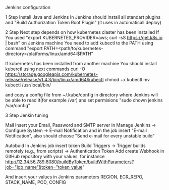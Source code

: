Jenkins configuration

1 Step
Install Java and Jenkins
In Jenkins should install all standart plugins and "Build Authorization Token Root Plugin" (it uses in automaticall deploy)

2 Step
Next step depends on how kubernetes claster has been installed
If You used "export KUBERNETES_PROVIDER=aws; curl -sS https://get.k8s.io | bash" on Jenkins machine
You need to add kubectl to the PATH using command "export PATH=<path/to/kubernetes-directory>/platforms/linux/amd64:$PATH"

If kubernetes has been installed from another machine You should install kuberctl using next commands 
curl -O https://storage.googleapis.com/kubernetes-release/release/v1.4.3/bin/linux/amd64/kubectl
chmod +x kubectl
mv kubectl /usr/local/bin/

and copy a config file from ~/.kube/config in directory where Jenkins will be able to read it(for example /var)
ans set permisions "sudo chown jenkins /var/config"

3 Step
Jenkin tuning

Mail
Insert your Email, Password and SMTP server in Manage Jenkins -> Configure System -> E-mail Notification
and in the job insert "E-mail Notification", also should choose "Send e-mail for every unstable build"

Autobuid
In Jenkins job insert token Build Triggers -> Trigger builds remotely (e.g., from scripts) -> Authentication Token
Add create Webhook in GitHub repository with your values, for instance  http://12.34.56.789:8080/buildByToken/buildWithParameters?job="job_name"&token="token_value"


And insert your values in Jenkins parameters REGION, ECR_REPO, STACK_NAME, POD, CONFIG






